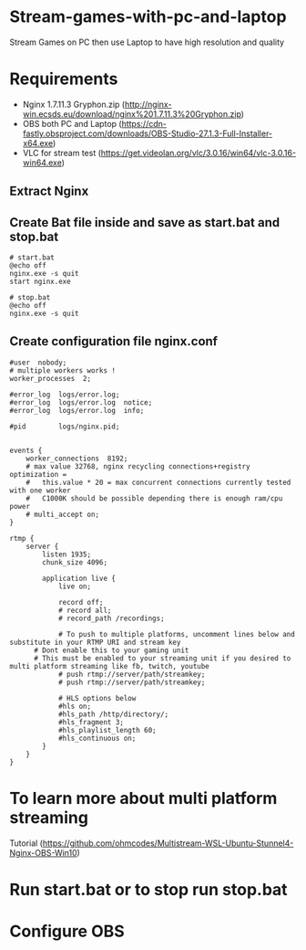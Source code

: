 # Stream-games-with-pc-and-laptop
Stream Games on PC then use Laptop to have high resolution and quality


# Requirements
  - Nginx 1.7.11.3 Gryphon.zip (http://nginx-win.ecsds.eu/download/nginx%201.7.11.3%20Gryphon.zip) 
  - OBS both PC and Laptop (https://cdn-fastly.obsproject.com/downloads/OBS-Studio-27.1.3-Full-Installer-x64.exe)
  - VLC for stream test (https://get.videolan.org/vlc/3.0.16/win64/vlc-3.0.16-win64.exe)
  
  
## Extract Nginx

## Create Bat file inside and save as start.bat and stop.bat
```
# start.bat
@echo off
nginx.exe -s quit
start nginx.exe

# stop.bat
@echo off
nginx.exe -s quit

```

## Create configuration file nginx.conf
```
#user  nobody;
# multiple workers works !
worker_processes  2;

#error_log  logs/error.log;
#error_log  logs/error.log  notice;
#error_log  logs/error.log  info;

#pid        logs/nginx.pid;


events {
	worker_connections  8192;
	# max value 32768, nginx recycling connections+registry optimization = 
	#   this.value * 20 = max concurrent connections currently tested with one worker
	#   C1000K should be possible depending there is enough ram/cpu power
	# multi_accept on;
}

rtmp {
	server {
		listen 1935;
		chunk_size 4096;

		application live {
			live on;

			record off;
			# record all;
			# record_path /recordings;

			# To push to multiple platforms, uncomment lines below and substitute in your RTMP URI and stream key
      # Dont enable this to your gaming unit
      # This must be enabled to your streaming unit if you desired to multi platform streaming like fb, twitch, youtube
			# push rtmp://server/path/streamkey;
			# push rtmp://server/path/streamkey;

			# HLS options below
			#hls on;
			#hls_path /http/directory/;
			#hls_fragment 3;
			#hls_playlist_length 60;
			#hls_continuous on;
		}
	}
}

```


# To learn more about multi platform streaming
Tutorial (https://github.com/ohmcodes/Multistream-WSL-Ubuntu-Stunnel4-Nginx-OBS-Win10)

# Run start.bat or to stop run stop.bat

# Configure OBS

